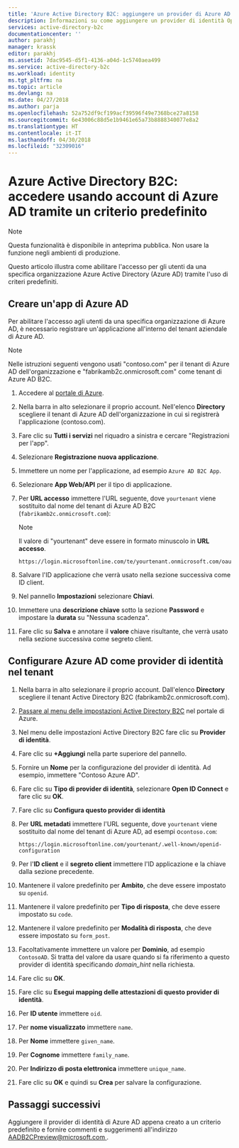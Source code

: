 ```yaml
---
title: 'Azure Active Directory B2C: aggiungere un provider di Azure AD usando criteri predefiniti | Microsoft Docs'
description: Informazioni su come aggiungere un provider di identità Open ID Connect (Azure AD)
services: active-directory-b2c
documentationcenter: ''
author: parakhj
manager: krassk
editor: parakhj
ms.assetid: 7dac9545-d5f1-4136-a04d-1c5740aea499
ms.service: active-directory-b2c
ms.workload: identity
ms.tgt_pltfrm: na
ms.topic: article
ms.devlang: na
ms.date: 04/27/2018
ms.author: parja
ms.openlocfilehash: 52a752df9cf199acf39596f49e7368bce27a8158
ms.sourcegitcommit: 6e43006c88d5e1b9461e65a73b8888340077e8a2
ms.translationtype: HT
ms.contentlocale: it-IT
ms.lasthandoff: 04/30/2018
ms.locfileid: "32309016"
---
```

# <a name="azure-active-directory-b2c-sign-in-using-azure-ad-accounts-through-a-built-in-policy"></a>Azure Active Directory B2C: accedere usando account di Azure AD tramite un criterio predefinito

>[!NOTE]
> Questa funzionalità è disponibile in anteprima pubblica. Non usare la funzione negli ambienti di produzione.

Questo articolo illustra come abilitare l'accesso per gli utenti da una specifica organizzazione Azure Active Directory (Azure AD) tramite l'uso di criteri predefiniti.

## <a name="create-an-azure-ad-app"></a>Creare un'app di Azure AD

Per abilitare l'accesso agli utenti da una specifica organizzazione di Azure AD, è necessario registrare un'applicazione all'interno del tenant aziendale di Azure AD.

>[!NOTE]
> Nelle istruzioni seguenti vengono usati "contoso.com" per il tenant di Azure AD dell'organizzazione e "fabrikamb2c.onmicrosoft.com" come tenant di Azure AD B2C.

1. Accedere al [portale di Azure](https://portal.azure.com).
1. Nella barra in alto selezionare il proprio account. Nell'elenco **Directory** scegliere il tenant di Azure AD dell'organizzazione in cui si registrerà l'applicazione (contoso.com).
1. Fare clic su **Tutti i servizi** nel riquadro a sinistra e cercare "Registrazioni per l'app".
1. Selezionare **Registrazione nuova applicazione**.
1. Immettere un nome per l'applicazione, ad esempio `Azure AD B2C App`.
1. Selezionare **App Web/API** per il tipo di applicazione.
1. Per **URL accesso** immettere l'URL seguente, dove `yourtenant` viene sostituito dal nome del tenant di Azure AD B2C (`fabrikamb2c.onmicrosoft.com`):

    >[!NOTE]
    >Il valore di "yourtenant" deve essere in formato minuscolo in **URL accesso**.

    ```Console
    https://login.microsoftonline.com/te/yourtenant.onmicrosoft.com/oauth2/authresp
    ```

1. Salvare l'ID applicazione che verrà usato nella sezione successiva come ID client.
1. Nel pannello **Impostazioni** selezionare **Chiavi**.
1. Immettere una **descrizione chiave** sotto la sezione **Password** e impostare la **durata** su "Nessuna scadenza". 
1. Fare clic su **Salva** e annotare il **valore** chiave risultante, che verrà usato nella sezione successiva come segreto client.

## <a name="configure-azure-ad-as-an-identity-provider-in-your-tenant"></a>Configurare Azure AD come provider di identità nel tenant

1. Nella barra in alto selezionare il proprio account. Dall'elenco **Directory** scegliere il tenant Active Directory B2C (fabrikamb2c.onmicrosoft.com).
1. [Passare al menu delle impostazioni Active Directory B2C](active-directory-b2c-app-registration.md#navigate-to-b2c-settings) nel portale di Azure.
1. Nel menu delle impostazioni Active Directory B2C fare clic su **Provider di identità**.
1. Fare clic su **+Aggiungi** nella parte superiore del pannello.
1. Fornire un **Nome** per la configurazione del provider di identità. Ad esempio, immettere "Contoso Azure AD".
1. Fare clic su **Tipo di provider di identità**, selezionare **Open ID Connect** e fare clic su **OK**.
1. Fare clic su **Configura questo provider di identità**
1. Per **URL metadati** immettere l'URL seguente, dove `yourtenant` viene sostituito dal nome del tenant di Azure AD, ad esempi o`contoso.com`:

    ```Console
    https://login.microsoftonline.com/yourtenant/.well-known/openid-configuration
    ```
1. Per l'**ID client** e il **segreto client** immettere l'ID applicazione e la chiave dalla sezione precedente.
1. Mantenere il valore predefinito per **Ambito**, che deve essere impostato su `openid`.
1. Mantenere il valore predefinito per **Tipo di risposta**, che deve essere impostato su `code`.
1. Mantenere il valore predefinito per **Modalità di risposta**, che deve essere impostato su `form_post`.
1. Facoltativamente immettere un valore per **Dominio**, ad esempio `ContosoAD`. Si tratta del valore da usare quando si fa riferimento a questo provider di identità specificando *domain_hint* nella richiesta. 
1. Fare clic su **OK**.
1. Fare clic su **Esegui mapping delle attestazioni di questo provider di identità**.
1. Per **ID utente** immettere `oid`.
1. Per **nome visualizzato** immettere `name`.
1. Per **Nome** immettere `given_name`.
1. Per **Cognome** immettere `family_name`.
1. Per **Indirizzo di posta elettronica** immettere `unique_name`.
1. Fare clic su **OK** e quindi su **Crea** per salvare la configurazione.

## <a name="next-steps"></a>Passaggi successivi

Aggiungere il provider di identità di Azure AD appena creato a un criterio predefinito e fornire commenti e suggerimenti all'indirizzo [ AADB2CPreview@microsoft.com ](mailto:AADB2CPreview@microsoft.com).
